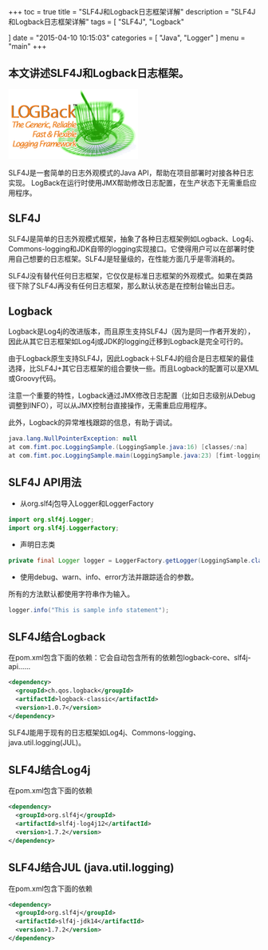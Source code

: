 +++
toc = true
title = "SLF4J和Logback日志框架详解"
description = "SLF4J和Logback日志框架详解"
tags = [
    "SLF4J",
    "Logback"

]
date = "2015-04-10 10:15:03"
categories = [
    "Java",
	"Logger"
]
menu = "main"
+++


## 本文讲述SLF4J和Logback日志框架。

![logger1](/img/logger/1.png)

SLF4J是一套简单的日志外观模式的Java API，帮助在项目部署时对接各种日志实现。
LogBack在运行时使用JMX帮助修改日志配置，在生产状态下无需重启应用程序。

## SLF4J

SLF4J是简单的日志外观模式框架，抽象了各种日志框架例如Logback、Log4j、Commons-logging和JDK自带的logging实现接口。它使得用户可以在部署时使用自己想要的日志框架。SLF4J是轻量级的，在性能方面几乎是零消耗的。

SLF4J没有替代任何日志框架，它仅仅是标准日志框架的外观模式。如果在类路径下除了SLF4J再没有任何日志框架，那么默认状态是在控制台输出日志。

## Logback

Logback是Log4j的改进版本，而且原生支持SLF4J（因为是同一作者开发的），因此从其它日志框架如Log4j或JDK的logging迁移到Logback是完全可行的。

由于Logback原生支持SLF4J，因此Logback＋SLF4J的组合是日志框架的最佳选择，比SLF4J+其它日志框架的组合要快一些。而且Logback的配置可以是XML或Groovy代码。

注意一个重要的特性，Logback通过JMX修改日志配置（比如日志级别从Debug调整到INFO），可以从JMX控制台直接操作，无需重启应用程序。

此外，Logback的异常堆栈跟踪的信息，有助于调试。

```java
java.lang.NullPointerException: null  
at com.fimt.poc.LoggingSample.(LoggingSample.java:16) [classes/:na]  
at com.fimt.poc.LoggingSample.main(LoggingSample.java:23) [fimt-logging-poc-1.0.jar/:1.0
```

## SLF4J API用法

* 从org.slf4j包导入Logger和LoggerFactory

```java
import org.slf4j.Logger;  
import org.slf4j.LoggerFactory;  
```
* 声明日志类

```java
private final Logger logger = LoggerFactory.getLogger(LoggingSample.class);  
```

* 使用debug、warn、info、error方法并跟踪适合的参数。

所有的方法默认都使用字符串作为输入。
```java
logger.info("This is sample info statement");  
```

## SLF4J结合Logback

在pom.xml包含下面的依赖：它会自动包含所有的依赖包logback-core、slf4j-api……
```xml
<dependency>  
  <groupId>ch.qos.logback</groupId>  
  <artifactId>logback-classic</artifactId>  
  <version>1.0.7</version>  
</dependency>  
```

SLF4J能用于现有的日志框架如Log4j、Commons-logging、java.util.logging(JUL)。

## SLF4J结合Log4j

在pom.xml包含下面的依赖

```xml
<dependency>  
  <groupId>org.slf4j</groupId>  
  <artifactId>slf4j-log4j12</artifactId>  
  <version>1.7.2</version>  
</dependency>  
```

## SLF4J结合JUL (java.util.logging)

在pom.xml包含下面的依赖

```xml
<dependency>  
  <groupId>org.slf4j</groupId>  
  <artifactId>slf4j-jdk14</artifactId>  
  <version>1.7.2</version>  
</dependency> 
```